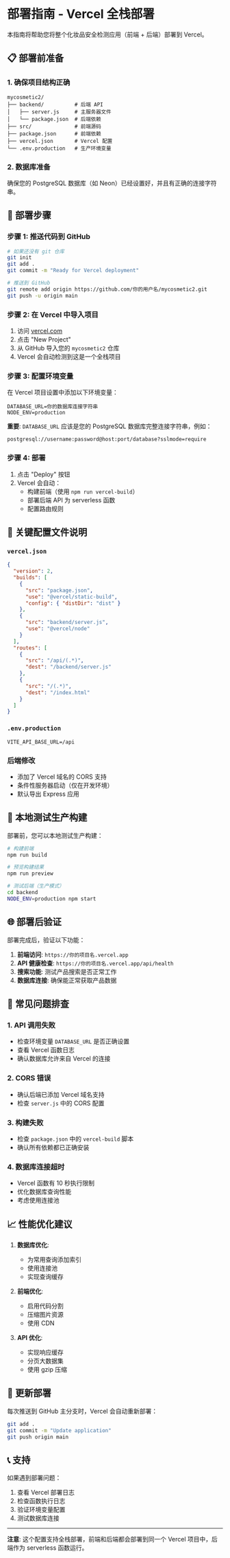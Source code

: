 # 部署指南 - Vercel 全栈部署

本指南将帮助您将整个化妆品安全检测应用（前端 + 后端）部署到 Vercel。

## 📋 部署前准备

### 1. 确保项目结构正确
```
mycosmetic2/
├── backend/          # 后端 API
│   ├── server.js     # 主服务器文件
│   └── package.json  # 后端依赖
├── src/              # 前端源码
├── package.json      # 前端依赖
├── vercel.json       # Vercel 配置
└── .env.production   # 生产环境变量
```

### 2. 数据库准备
确保您的 PostgreSQL 数据库（如 Neon）已经设置好，并且有正确的连接字符串。

## 🚀 部署步骤

### 步骤 1: 推送代码到 GitHub

```bash
# 如果还没有 git 仓库
git init
git add .
git commit -m "Ready for Vercel deployment"

# 推送到 GitHub
git remote add origin https://github.com/你的用户名/mycosmetic2.git
git push -u origin main
```

### 步骤 2: 在 Vercel 中导入项目

1. 访问 [vercel.com](https://vercel.com)
2. 点击 "New Project"
3. 从 GitHub 导入您的 `mycosmetic2` 仓库
4. Vercel 会自动检测到这是一个全栈项目

### 步骤 3: 配置环境变量

在 Vercel 项目设置中添加以下环境变量：

```
DATABASE_URL=你的数据库连接字符串
NODE_ENV=production
```

**重要**: `DATABASE_URL` 应该是您的 PostgreSQL 数据库完整连接字符串，例如：
```
postgresql://username:password@host:port/database?sslmode=require
```

### 步骤 4: 部署

1. 点击 "Deploy" 按钮
2. Vercel 会自动：
   - 构建前端（使用 `npm run vercel-build`）
   - 部署后端 API 为 serverless 函数
   - 配置路由规则

## 📁 关键配置文件说明

### `vercel.json`
```json
{
  "version": 2,
  "builds": [
    {
      "src": "package.json",
      "use": "@vercel/static-build",
      "config": { "distDir": "dist" }
    },
    {
      "src": "backend/server.js",
      "use": "@vercel/node"
    }
  ],
  "routes": [
    {
      "src": "/api/(.*)",
      "dest": "/backend/server.js"
    },
    {
      "src": "/(.*)",
      "dest": "/index.html"
    }
  ]
}
```

### `.env.production`
```
VITE_API_BASE_URL=/api
```

### 后端修改
- 添加了 Vercel 域名的 CORS 支持
- 条件性服务器启动（仅在开发环境）
- 默认导出 Express 应用

## 🔧 本地测试生产构建

部署前，您可以本地测试生产构建：

```bash
# 构建前端
npm run build

# 预览构建结果
npm run preview

# 测试后端（生产模式）
cd backend
NODE_ENV=production npm start
```

## 🌐 部署后验证

部署完成后，验证以下功能：

1. **前端访问**: `https://你的项目名.vercel.app`
2. **API 健康检查**: `https://你的项目名.vercel.app/api/health`
3. **搜索功能**: 测试产品搜索是否正常工作
4. **数据库连接**: 确保能正常获取产品数据

## 🐛 常见问题排查

### 1. API 调用失败
- 检查环境变量 `DATABASE_URL` 是否正确设置
- 查看 Vercel 函数日志
- 确认数据库允许来自 Vercel 的连接

### 2. CORS 错误
- 确认后端已添加 Vercel 域名支持
- 检查 `server.js` 中的 CORS 配置

### 3. 构建失败
- 检查 `package.json` 中的 `vercel-build` 脚本
- 确认所有依赖都已正确安装

### 4. 数据库连接超时
- Vercel 函数有 10 秒执行限制
- 优化数据库查询性能
- 考虑使用连接池

## 📈 性能优化建议

1. **数据库优化**:
   - 为常用查询添加索引
   - 使用连接池
   - 实现查询缓存

2. **前端优化**:
   - 启用代码分割
   - 压缩图片资源
   - 使用 CDN

3. **API 优化**:
   - 实现响应缓存
   - 分页大数据集
   - 使用 gzip 压缩

## 🔄 更新部署

每次推送到 GitHub 主分支时，Vercel 会自动重新部署：

```bash
git add .
git commit -m "Update application"
git push origin main
```

## 📞 支持

如果遇到部署问题：
1. 查看 Vercel 部署日志
2. 检查函数执行日志
3. 验证环境变量配置
4. 测试数据库连接

---

**注意**: 这个配置支持全栈部署，前端和后端都会部署到同一个 Vercel 项目中，后端作为 serverless 函数运行。